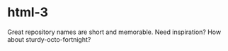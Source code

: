 # html-3
Great repository names are short and memorable. Need inspiration? How about sturdy-octo-fortnight?
